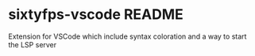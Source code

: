 # sixtyfps-vscode README

Extension for VSCode which include syntax coloration and a way to start the LSP server
